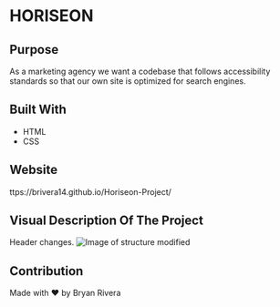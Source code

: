 # HORISEON

## Purpose
As a marketing agency we want a codebase that follows accessibility standards so that our own site is optimized for search engines.

## Built With
* HTML
* CSS

## Website
ttps://brivera14.github.io/Horiseon-Project/

## Visual Description Of The Project
Header changes.
![Image of structure modified](https://user-images.githubusercontent.com/66097407/84575634-7cd36480-ad7c-11ea-8907-674fad16278a.png "In this image we can see the changes we made in the header")

## Contribution
Made with ❤️  by Bryan Rivera
